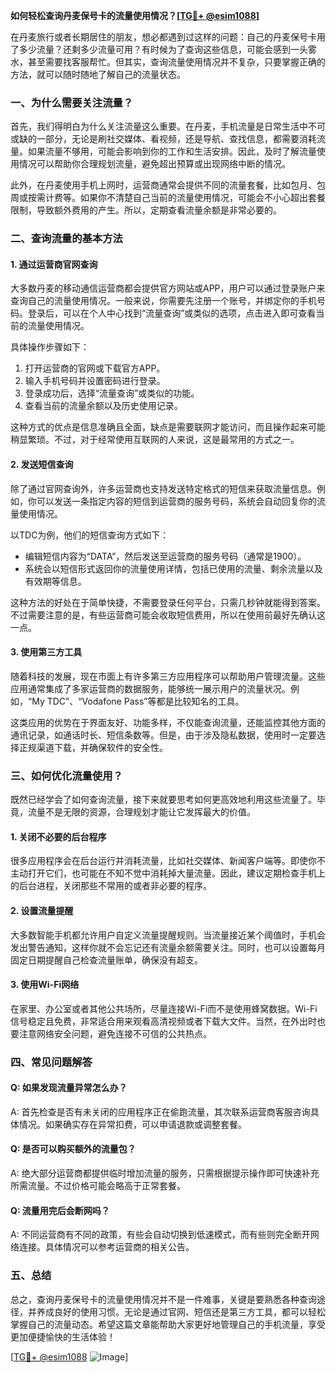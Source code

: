 **如何轻松查询丹麦保号卡的流量使用情况？[[TG💪+ @esim1088](https://t.me/s/esim1088)]**

在丹麦旅行或者长期居住的朋友，想必都遇到过这样的问题：自己的丹麦保号卡用了多少流量？还剩多少流量可用？有时候为了查询这些信息，可能会感到一头雾水，甚至需要找客服帮忙。但其实，查询流量使用情况并不复杂，只要掌握正确的方法，就可以随时随地了解自己的流量状态。

### 一、为什么需要关注流量？

首先，我们得明白为什么关注流量这么重要。在丹麦，手机流量是日常生活中不可或缺的一部分，无论是刷社交媒体、看视频，还是导航、查找信息，都需要消耗流量。如果流量不够用，可能会影响到你的工作和生活安排。因此，及时了解流量使用情况可以帮助你合理规划流量，避免超出预算或出现网络中断的情况。

此外，在丹麦使用手机上网时，运营商通常会提供不同的流量套餐，比如包月、包周或按需计费等。如果你不清楚自己当前的流量使用情况，可能会不小心超出套餐限制，导致额外费用的产生。所以，定期查看流量余额是非常必要的。

### 二、查询流量的基本方法

#### 1. 通过运营商官网查询

大多数丹麦的移动通信运营商都会提供官方网站或APP，用户可以通过登录账户来查询自己的流量使用情况。一般来说，你需要先注册一个账号，并绑定你的手机号码。登录后，可以在个人中心找到“流量查询”或类似的选项，点击进入即可查看当前的流量使用情况。

具体操作步骤如下：

1. 打开运营商的官网或下载官方APP。
2. 输入手机号码并设置密码进行登录。
3. 登录成功后，选择“流量查询”或类似的功能。
4. 查看当前的流量余额以及历史使用记录。

这种方式的优点是信息准确且全面，缺点是需要联网才能访问，而且操作起来可能稍显繁琐。不过，对于经常使用互联网的人来说，这是最常用的方式之一。

#### 2. 发送短信查询

除了通过官网查询外，许多运营商也支持发送特定格式的短信来获取流量信息。例如，你可以发送一条指定内容的短信到运营商的服务号码，系统会自动回复你的流量使用情况。

以TDC为例，他们的短信查询方式如下：

- 编辑短信内容为“DATA”，然后发送至运营商的服务号码（通常是1900）。
- 系统会以短信形式返回你的流量使用详情，包括已使用的流量、剩余流量以及有效期等信息。

这种方法的好处在于简单快捷，不需要登录任何平台，只需几秒钟就能得到答案。不过需要注意的是，有些运营商可能会收取短信费用，所以在使用前最好先确认这一点。

#### 3. 使用第三方工具

随着科技的发展，现在市面上有许多第三方应用程序可以帮助用户管理流量。这些应用通常集成了多家运营商的数据服务，能够统一展示用户的流量状况。例如，“My TDC”、“Vodafone Pass”等都是比较知名的工具。

这类应用的优势在于界面友好、功能多样，不仅能查询流量，还能监控其他方面的通讯记录，如通话时长、短信条数等。但是，由于涉及隐私数据，使用时一定要选择正规渠道下载，并确保软件的安全性。

### 三、如何优化流量使用？

既然已经学会了如何查询流量，接下来就要思考如何更高效地利用这些流量了。毕竟，流量不是无限的资源，合理规划才能让它发挥最大的价值。

#### 1. 关闭不必要的后台程序

很多应用程序会在后台运行并消耗流量，比如社交媒体、新闻客户端等。即使你不主动打开它们，也可能在不知不觉中消耗掉大量流量。因此，建议定期检查手机上的后台进程，关闭那些不常用的或者非必要的程序。

#### 2. 设置流量提醒

大多数智能手机都允许用户自定义流量提醒规则。当流量接近某个阈值时，手机会发出警告通知，这样你就不会忘记还有流量余额需要关注。同时，也可以设置每月固定日期提醒自己检查流量账单，确保没有超支。

#### 3. 使用Wi-Fi网络

在家里、办公室或者其他公共场所，尽量连接Wi-Fi而不是使用蜂窝数据。Wi-Fi信号稳定且免费，非常适合用来观看高清视频或者下载大文件。当然，在外出时也要注意网络安全问题，避免连接不可信的公共热点。

### 四、常见问题解答

#### Q: 如果发现流量异常怎么办？
A: 首先检查是否有未关闭的应用程序正在偷跑流量，其次联系运营商客服咨询具体情况。如果确实存在异常扣费，可以申请退款或调整套餐。

#### Q: 是否可以购买额外的流量包？
A: 绝大部分运营商都提供临时增加流量的服务，只需根据提示操作即可快速补充所需流量。不过价格可能会略高于正常套餐。

#### Q: 流量用完后会断网吗？
A: 不同运营商有不同的政策，有些会自动切换到低速模式，而有些则完全断开网络连接。具体情况可以参考运营商的相关公告。

### 五、总结

总之，查询丹麦保号卡的流量使用情况并不是一件难事，关键是要熟悉各种查询途径，并养成良好的使用习惯。无论是通过官网、短信还是第三方工具，都可以轻松掌握自己的流量动态。希望这篇文章能帮助大家更好地管理自己的手机流量，享受更加便捷愉快的生活体验！

[[TG💪+ @esim1088](https://t.me/s/esim1088) ![Image](https://i.postimg.cc/4NQfJmqS/Snipaste-2025-05-13-00-14-12.png)]